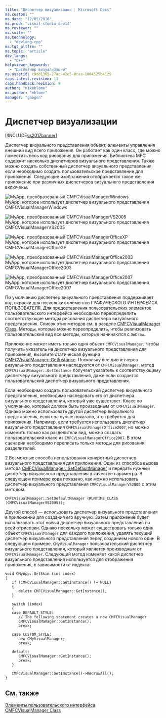 ```yaml
---
title: "Диспетчер визуализации | Microsoft Docs"
ms.custom: ""
ms.date: "12/05/2016"
ms.prod: "visual-studio-dev14"
ms.reviewer: ""
ms.suite: ""
ms.technology: 
  - "devlang-cpp"
ms.tgt_pltfrm: ""
ms.topic: "article"
dev_langs: 
  - "C++"
helpviewer_keywords: 
  - "Диспетчер визуализации"
ms.assetid: c9dd1365-27ac-42e5-8caa-1004525b4129
caps.latest.revision: 13
caps.handback.revision: 9
author: "mikeblome"
ms.author: "mblome"
manager: "ghogen"
---
```

# Диспетчер визуализации
[!INCLUDE[vs2017banner](../assembler/inline/includes/vs2017banner.md)]

Диспетчер визуального представления объект, элементы управления внешний вид всего приложения.  Он работает как один класс, где можно поместить весь код рисования для приложения.  Библиотека MFC содержит несколько диспетчеров визуального представления.  Также можно создать собственный диспетчер визуального представления, если необходимо создать пользовательское представление для приложения.  Следующие изображений отображается такое же приложение при различных диспетчеров визуального представления включены.  
  
 ![MyApp, преобразованный CMFCVisualManagerWindows](../Image/VMWindows.png "VMWindows")  
MyApp, которое использует диспетчер визуального представления CMFCVisualManagerWindows  
  
 ![MyApp, преобразованный CMFCVisualManagerVS2005](../mfc/media/vmvs2005.png "VMVS2005")  
MyApp, которое использует диспетчер визуального представления CMFCVisualManagerVS2005  
  
 ![MyApp, преобразованный CMFCVisualManagerOfficeXP](../mfc/media/vmofficexp.png "VMOfficeXP")  
MyApp, которое использует диспетчер визуального представления CMFCVisualManagerOfficeXP  
  
 ![MyApp, преобразованный CMFCVisualManagerOffice2003](../mfc/media/vmoffice2003.png "VMOffice2003")  
MyApp, которое использует диспетчер визуального представления CMFCVisualManagerOffice2003  
  
 ![MyApp, преобразованный CMFCVisualManagerOffice2007](../mfc/media/msoffice2007.png "MSOffice2007")  
MyApp, которое использует диспетчер визуального представления CMFCVisualManagerOffice2007  
  
 По умолчанию диспетчер визуального представления поддерживает код окраски для нескольких элементов ГРАФИЧЕСКОГО ИНТЕРФЕЙСА ПОЛЬЗОВАТЕЛЯ.  Для предоставления пользовательских элементов пользовательского интерфейса необходимо переопределить соответствующие методы рисования диспетчера визуального представления.  Список этих методов см. в разделе [CMFCVisualManager Class](../mfc/reference/cmfcvisualmanager-class.md).  Методы, которые можно переопределить, чтобы реализовать пользовательский вид все методы, которые начинаются с `OnDraw`.  
  
 Приложение может иметь только один объект `CMFCVisualManager`.  Чтобы получить указатель на диспетчер визуального представления для приложения, вызовите статическая функция [CMFCVisualManager::GetInstance](../Topic/CMFCVisualManager::GetInstance.md).  Поскольку все диспетчеров визуального представления наследуются от `CMFCVisualManager`, метод `CMFCVisualManager::GetInstance` получает указатель к соответствующему диспетчеру визуального представления, даже если создается пользовательский диспетчер визуального представления.  
  
 Если необходимо создать пользовательский диспетчер визуального представления, необходимо наследовать его от диспетчера визуального представления, который уже существует.  Класс по умолчанию, который должен быть производным от `CMFCVisualManager`.  Однако можно использовать другой диспетчер визуального представления, если она лучше показано, что требуется для приложения.  Например, если требуется использовать диспетчер визуального представления `CMFCVisualManagerOffice2007`, но можно изменить только как разделители вид, можно создать пользовательский класс из `CMFCVisualManagerOffice2007`.  В этом сценарии необходимо переписать только методы для рисования разделителей.  
  
 2 Возможных способа использования конкретный диспетчер визуального представления для приложения.  Один из способов вызова метода [CMFCVisualManager::SetDefaultManager](../Topic/CMFCVisualManager::SetDefaultManager.md) и передать нужный диспетчер визуального представления в качестве параметра.  В следующем примере кода показано, как можно использовать диспетчер визуального представления `CMFCVisualManagerVS2005` с этим методом.  
  
```  
CMFCVisualManager::SetDefaultManager (RUNTIME_CLASS (CMFCVisualManagerVS2005));  
```  
  
 Другой способ — использовать диспетчер визуального представления в приложении для создания его вручную.  Затем приложение будет использовать этот новый диспетчер визуального представления по всей отрисовки.  Однако поскольку может существовать только один объект `CMFCVisualManager` для каждого приложения, удалять текущий диспетчер визуального представления перед созданием нового один.  В следующем примере, `CMyVisualManager` пользовательский диспетчер визуального представления, который является производным от `CMFCVisualManager`.  Следующий метод изменяет какой диспетчер визуального представления используется для отображения приложения, в зависимости от индекса:  
  
```  
void CMyApp::SetSkin (int index)  
{  
   if (CMFCVisualManager::GetInstance() != NULL)  
   {  
      delete CMFCVisualManager::GetInstance();  
   }  
  
   switch (index)  
   {  
   case DEFAULT_STYLE:  
      // The following statement creates a new CMFCVisualManager  
      CMFCVisualManager::GetInstance();  
      break;  
  
   case CUSTOM_STYLE:  
      new CMyVisualManager;  
      break;  
  
   default:  
      CMFCVisualManager::GetInstance();  
      break;  
   }  
  
   CMFCVisualManager::GetInstance()->RedrawAll();  
}  
```  
  
## См. также  
 [Элементы пользовательского интерфейса](../mfc/user-interface-elements-mfc.md)   
 [CMFCVisualManager Class](../mfc/reference/cmfcvisualmanager-class.md)